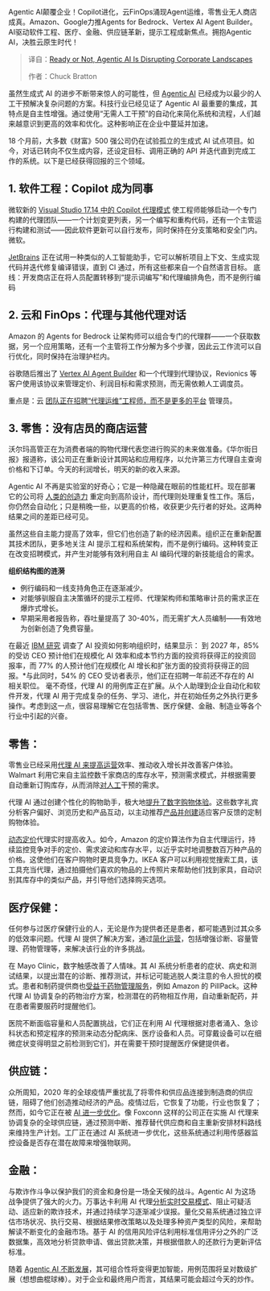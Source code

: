 <!--
title: 无论是否准备好，Agentic AI正在颠覆企业格局
cover: https://cdn.thenewstack.io/media/2025/06/bfbddd72-jonathan-kemper-9jgbrvw8cjo-unsplash-scaled.jpg
summary: Agentic AI颠覆企业！Copilot进化，云FinOps涌现Agent运维，零售业无人商店成真。Amazon、Google力推Agents for Bedrock、Vertex AI Agent Builder。AI驱动软件工程、医疗、金融、供应链革新，提示工程成新焦点。拥抱Agentic AI，决胜云原生时代！
-->

Agentic AI颠覆企业！Copilot进化，云FinOps涌现Agent运维，零售业无人商店成真。Amazon、Google力推Agents for Bedrock、Vertex AI Agent Builder。AI驱动软件工程、医疗、金融、供应链革新，提示工程成新焦点。拥抱Agentic AI，决胜云原生时代！

> 译自：[Ready or Not, Agentic AI Is Disrupting Corporate Landscapes](https://thenewstack.io/ready-or-not-agentic-ai-is-disrupting-corporate-landscapes/)
> 
> 作者：Chuck Bratton

虽然生成式 AI 的进步不断带来惊人的可能性，但 [Agentic AI](https://fptsoftware.com/resource-center/blogs/top-5-ai-trends-in-2025) 已经成为以最少的人工干预解决复杂问题的方案。科技行业已经见证了 Agentic AI 最重要的集成，其特点是自主性增强。通过使用“无需人工干预”的自动化来简化系统和流程，人们越来越意识到更高的效率和优化。这种影响正在企业中蔓延并加速。

18 个月前，大多数《财富》500 强公司仍在试验孤立的生成式 AI 试点项目。如今，对话已转向不仅生成内容，还设定目标、调用正确的 API 并迭代直到完成工作的系统。以下是已经获得回报的三个领域。

## 1. 软件工程：Copilot 成为同事

微软新的 [Visual Studio 17.14 中的 Copilot 代理模式](https://devblogs.microsoft.com/visualstudio/agent-mode-has-arrived-in-preview-for-visual-studio/) 使工程师能够启动一个专门构建的代理团队——一个计划变更列表，另一个编写和重构代码，还有一个主管运行构建和测试——因此软件更新可以自行发布，同时保持在分支策略和安全门内。微软。

[JetBrains](https://www.jetbrains.com/) 正在试用一种类似的人工智能助手，它可以解析项目上下文、生成实现代码并迭代修复编译错误，直到 CI 通过，所有这些都来自一个自然语言目标。
底线：开发商店正在将人员配置转移到“提示词编写”和代理编排角色，而不是例行编码

## 2. 云和 FinOps：代理与其他代理对话

Amazon 的 Agents for Bedrock 让架构师可以组合专门的代理群——一个获取数据，另一个应用策略，还有一个主管将工作分解为多个步骤，因此云工作流可以自行优化，同时保持在治理护栏内。

谷歌随后推出了 [Vertex AI Agent Builder](https://cloud.google.com/products/agent-builder?utm_source=google&utm_medium=cpc&utm_campaign=na-US-all-en-dr-bkws-all-all-trial-e-dr-1710134&utm_content=text-ad-none-any-DEV_c-CRE_706196044739-ADGP_Hybrid+%7C+BKWS+-+MIX+%7C+Txt-AI+and+Machine+Learning-Agent+Builder-KWID_43700080502290554-kwd-2327285297755&utm_term=KW_google%20vertex%20ai%20agent%20builder-ST_google+vertex+ai+agent%20builder&gad_source=1&gad_campaignid=20363681466&gclid=Cj0KCQjwxJvBBhDuARIsAGUgNfhyoWcOdR-kwuV0EqUh60ZH-y3jzcEkxyHAfDDhwci-oAKA2oFMPOwaAqc-EALw_wcB&gclsrc=aw.ds) 和一个代理到代理协议，Revionics 等客户使用该协议来管理定价、利润目标和需求预测，而无需依赖人工调度员。

重点是：云 [团队正在招聘“代理运维”工程师，而不是更多的平台](https://thenewstack.io/why-successful-platform-engineering-teams-need-a-product-manager/) 管理员。

## 3. 零售：没有店员的商店运营

沃尔玛高管正在为消费者端的购物代理代表您进行购买的未来做准备。《华尔街日报》报道称，该公司正在重新设计其网站和应用程序，以允许第三方代理自主查询价格和下订单。今天的利润增长，明天的新的收入来源。

Agentic AI 不再是实验室的好奇心；它是一种隐藏在眼前的性能杠杆。现在部署它的公司将 [人类的创造力](https://thenewstack.io/human-insight-llm-grunt-work-creative-publishing-solution/) 重定向到高阶设计，而代理则处理重复性工作。落后，你仍然会自动化；只是稍晚一些，以更高的价格，收获更少先行者的好处。这两种结果之间的差距已经可见。

虽然这些自主能力提高了效率，但它们也创造了新的经济因素。组织正在重新配置其技术团队，更多地关注 AI 提示工程和系统架构，而不是例行编码。这种转变正在改变招聘模式，并产生对能够有效利用自主 AI 编码代理的新技能组合的需求。

**组织结构图的涟漪**

- 例行编码和一线支持角色正在逐渐减少。
- 对能够驯服自主决策循环的提示工程师、代理架构师和策略审计员的需求正在爆炸式增长。
- 早期采用者报告称，吞吐量提高了 30-40%，而无需扩大人员编制——有效地为创新创造了免费容量。

在最近 [IBM 研究](https://www.ibm.com/thought-leadership/institute-business-value/en-us/c-suite-study/ceo) 调查了 AI 投资如何影响组织时，结果显示：
到 2027 年，85% 的受访 CEO 预计他们在规模化 AI 效率和成本节约方面的投资将获得正的投资回报率，而 77% 的人预计他们在规模化 AI 增长和扩张方面的投资将获得正的回报。*与此同时，54% 的 CEO 受访者表示，他们正在招聘一年前还不存在的 AI 相关职位。
毫不奇怪，代理 AI 的用例库正在扩展。从个人助理到企业自动化和软件开发，代理 AI 用于完成复杂的任务、学习、进化，并在初始任务之外执行更多操作。考虑到这一点，很容易理解它在包括零售、医疗保健、金融、制造业等各个行业中引起的兴奋。

## 零售：

零售业已经采用[代理 AI 来提高运营](https://thenewstack.io/revolutionizing-offensive-security-a-new-era-with-agentic-ai/)效率、推动收入增长并改善客户体验。Walmart 利用它来自主监控数千家商店的库存水平，预测需求模式，并根据需要自动重新订购库存，从而消除[对人工](https://thenewstack.io/github-ceo-on-why-well-still-need-human-programmers/)干预的需求。

代理 AI 通过创建个性化的购物助手，极大地[提升了数字购物体验](https://fpt.ai/use-cases/retail/)。这些数字礼宾分析客户偏好、浏览历史和产品互动，以主动推荐[产品并创建](https://thenewstack.io/optimizing-for-developer-productivity-creates-a-winning-devex/)适应客户反馈的定制购物体验。

[动态定价](https://thenewstack.io/battling-the-steep-price-of-storage-for-real-time-analytics/)代理实时提高收入。如今，Amazon 的定价算法作为自主代理运行，持续监控竞争对手的定价、需求波动和库存水平，以近乎实时地调整数百万种产品的价格。这使他们在客户购物时更具竞争力。IKEA 客户可以利用视觉搜索工具，该工具充当代理，通过拍摄他们喜欢的物品的上传照片来帮助他们找到家具，自动识别其库存中的类似产品，并引导他们选择购买选项。

## 医疗保健：

任何参与过医疗保健行业的人，无论是作为提供者还是患者，都可能遇到过其众多的低效率问题。代理 AI 提供了解决方案，通过[简化运营](https://fptsoftware.com/resource-center/blogs/the-application-of-ai-in-healthcare-revolutionizing-patient-outcomes)，包括增强诊断、容量管理、药物管理等，来解决该行业的许多挑战。

在 Mayo Clinic，数字触感改善了人情味。其 AI 系统分析患者的症状、病史和测试结果，以提出潜在的诊断、推荐测试，并标记可能逃脱人类注意的令人担忧的模式。患者和制药提供商也[受益于药物管理服务](https://thenewstack.io/the-benefits-of-ai-for-service-and-operations-management/)，例如 Amazon 的 PillPack。这种代理 AI 协调复杂的药物治疗方案，检测潜在的药物相互作用，自动重新配药，并在患者需要服药时提醒他们。

医院不断面临容量和人员配置挑战，它们正在利用 AI 代理根据对患者涌入、急诊科状态和预定程序的预测来动态分配病床、医疗设备和人员。可穿戴设备可以在细微症状变得明显之前检测到它们，并在需要干预时提醒医疗保健提供者。

## 供应链：

众所周知，2020 年的全球疫情严重扰乱了将零件和供应品连接到制造商的供应链，阻碍了他们创造推动经济的产品。疫情过后，它恢复了功能，行业也恢复了；然而，如今它正在被 [AI 进一步优化](https://fptsoftware.com/resource-center/blogs/the-supply-chain-sector-how-ai-has-penetrated-into-this-emerging-market)。像 Foxconn 这样的公司正在实施 AI 代理来协调复杂的全球供应链，通过预测中断、推荐替代供应商和自主重新安排材料路线来维持生产计划。工厂正在通过 AI 系统进一步优化，这些系统通过利用传感器监控设备是否存在潜在故障来增强物联网。

## 金融：

与欺诈作斗争以保护我们的资金和身份是一场全天候的战斗。Agentic AI 为这场战争提供了强大的火力。万事达卡利用 AI 代理[分析实时交易模式](https://fpt.ai/blogs/digital-banking-race-applying-ai-solutions-operating-processes/)、阻止可疑活动、适应新的欺诈技术，并通过持续学习逐渐减少误报。量化交易系统通过独立评估市场状况、执行交易、根据结果修改策略以及处理多种资产类型的风险，来帮助解读不断变化的金融市场。基于 AI 的信用风险评估利用标准信用评分之外的广泛数据集，高效地分析贷款申请、做出贷款决策，并根据借款人的还款行为更新评估标准。

随着 [Agentic AI 不断发展](https://thenewstack.io/llms-and-ai-agents-evolving-like-programming-languages/)，其可组合性将变得更加智能，用例范围将呈对数级扩展（想想曲棍球棒）。对于企业和最终用户而言，其结果可能会超过今天的炒作。 